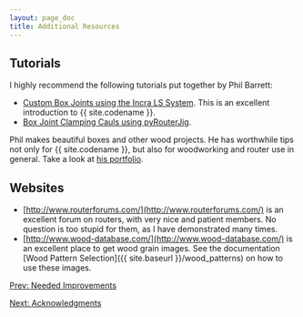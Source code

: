 ```yaml
---
layout: page_doc
title: Additional Resources
---
```


Tutorials
---------

I highly recommend the following tutorials put together by Phil
Barrett:

* [Custom Box Joints using the Incra LS System](http://philliplynebarrett.wix.com/philsbunker#!custom-box-joints/f9xbm).
  This is an excellent introduction to {{ site.codename }}.
* [Box Joint Clamping Cauls using pyRouterJig](http://philliplynebarrett.wix.com/philsbunker#!creating-box-joint-cauls/q2r7v).

Phil makes beautiful boxes and other wood projects.  He has worthwhile tips
not only for {{ site.codename }}, but also for woodworking and router use in
general.  Take a look at [his
portfolio](http://philliplynebarrett.wix.com/philsbunker#!portfolio/lleih).

Websites
--------

* [http://www.routerforums.com/](http://www.routerforums.com/) is an excellent
  forum on routers, with very nice and patient members.  No question is too
  stupid for them, as I have demonstrated many times.
* [http://www.wood-database.com/](http://www.wood-database.com/) is an
  excellent place to get wood grain images.  See the documentation
  [Wood Pattern Selection]({{ site.baseurl }}/wood_patterns) on how to use these images.

<div id="textbox">
  <p class="alignleft">
    <a href="{{ site.baseurl }}/needed_improvements/">Prev: Needed Improvements</a>
  </p>
  <p class="alignright">
    <a href="{{ site.baseurl }}/acknowledgments/">Next: Acknowledgments</a>
  </p>
</div>
<div style="clear: both;"></div>
